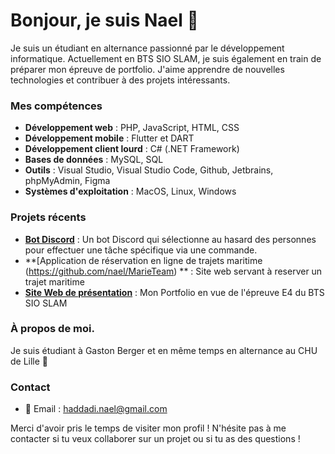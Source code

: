 # Bonjour, je suis Nael 👋

Je suis un étudiant en alternance passionné par le développement informatique. Actuellement en BTS SIO SLAM, je suis également en train de préparer mon épreuve de portfolio. J'aime apprendre de nouvelles technologies et contribuer à des projets intéressants.

### Mes compétences

- **Développement web** : PHP, JavaScript, HTML, CSS
- **Développement mobile** : Flutter et DART
- **Développement client lourd** : C# (.NET Framework)
- **Bases de données** : MySQL, SQL
- **Outils** : Visual Studio, Visual Studio Code, Github, Jetbrains, phpMyAdmin, Figma 
- **Systèmes d'exploitation** : MacOS, Linux, Windows

### Projets récents

- **[Bot Discord](https://github.com/nael/BotDiscord)** : Un bot Discord qui sélectionne au hasard des personnes pour effectuer une tâche spécifique via une commande.
- **[Application de réservation en ligne de trajets maritime (https://github.com/nael/MarieTeam) ** : Site web servant à reserver un trajet maritime 
- **[Site Web de présentation](https://github.com/nael/MarieTeam)** : Mon Portfolio en vue de l'épreuve E4 du BTS SIO SLAM

### À propos de moi.
Je suis étudiant à Gaston Berger et en même temps en alternance au CHU de Lille 👋

### Contact

- 📧 Email : [haddadi.nael@gmail.com](mailto:haddadi.nael@gmail.com)

Merci d'avoir pris le temps de visiter mon profil !
N'hésite pas à me contacter si tu veux collaborer sur un projet ou si tu as des questions !

